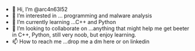 - 👋 Hi, I’m @arc4n63l52
- 👀 I’m interested in ... programming and malware analysis
- 🌱 I’m currently learning ...C++ and Python 
- 💞️ I’m looking to collaborate on ...anything that might help me get beeter in C++, Python, still very noob, but enjoy learning.
- 📫 How to reach me ...drop me a dm here or on linkedin



